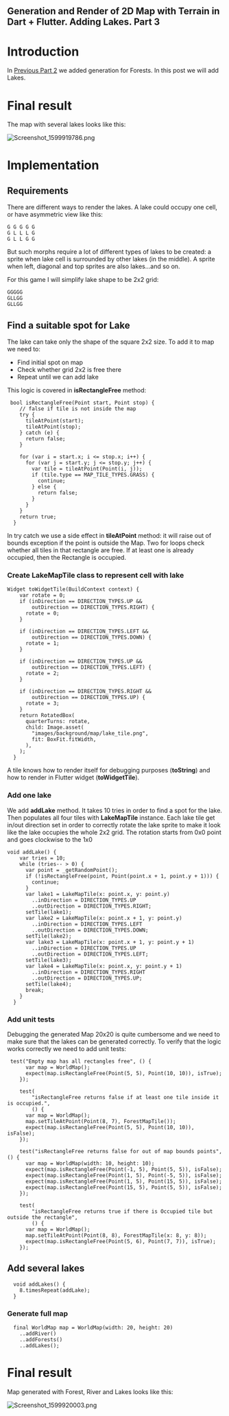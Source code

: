 ## Generation and Render of 2D Map with Terrain in Dart + Flutter. Adding Lakes. Part 3

# Introduction 

In [Previous Part 2](https://www.gladimdim.org/generation-and-render-of-2d-map-with-terrain-in-dart-flutter-adding-forest-spots-part-2-ckezep5c401fztrs1g2x5gibk) we added generation for Forests. In this post we will add Lakes.

# Final result

The map with several lakes looks like this:

![Screenshot_1599919786.png](https://cdn.hashnode.com/res/hashnode/image/upload/v1599919815217/AL-ssNmXg.png)

# Implementation

## Requirements

There are different ways to render the lakes. A lake could occupy one cell, or have asymmetric view like this:

```
G G G G G
G L L L G
G L L G G
```
But such morphs require a lot of different types of lakes to be created: a sprite when lake cell is surrounded by other lakes (in the middle). A sprite when left, diagonal and top sprites are also lakes...and so on. 

For this game I will simplify lake shape to be 2x2 grid:

```
GGGGG
GLLGG
GLLGG
```

## Find a suitable spot for Lake

The lake can take only the shape of the square 2x2 size. To add it to map we need to:

- Find initial spot on map
- Check whether grid 2x2 is free there
- Repeat until we can add lake

This logic is covered in **isRectangleFree** method:

```
 bool isRectangleFree(Point start, Point stop) {
    // false if tile is not inside the map
    try {
      tileAtPoint(start);
      tileAtPoint(stop);
    } catch (e) {
      return false;
    }

    for (var i = start.x; i <= stop.x; i++) {
      for (var j = start.y; j <= stop.y; j++) {
        var tile = tileAtPoint(Point(i, j));
        if (tile.type == MAP_TILE_TYPES.GRASS) {
          continue;
        } else {
          return false;
        }
      }
    }
    return true;
  }
```

In try catch we use a side effect in **tileAtPoint** method: it will raise out of bounds exception if the point is outside the Map. Two for loops check whether all tiles in that rectangle are free. If at least one is already occupied, then the Rectangle is occupied.

### Create LakeMapTile class to represent cell with lake

```
Widget toWidgetTile(BuildContext context) {
    var rotate = 0;
    if (inDirection == DIRECTION_TYPES.UP &&
        outDirection == DIRECTION_TYPES.RIGHT) {
      rotate = 0;
    }

    if (inDirection == DIRECTION_TYPES.LEFT &&
        outDirection == DIRECTION_TYPES.DOWN) {
      rotate = 1;
    }

    if (inDirection == DIRECTION_TYPES.UP &&
        outDirection == DIRECTION_TYPES.LEFT) {
      rotate = 2;
    }

    if (inDirection == DIRECTION_TYPES.RIGHT &&
        outDirection == DIRECTION_TYPES.UP) {
      rotate = 3;
    }
    return RotatedBox(
      quarterTurns: rotate,
      child: Image.asset(
        "images/background/map/lake_tile.png",
        fit: BoxFit.fitWidth,
      ),
    );
  }
```

A tile knows how to render itself for debugging purposes (**toString**) and how to render in Flutter widget (**toWidgetTile**).

### Add one lake

We add **addLake** method. It takes 10 tries in order to find a spot for the lake. Then populates all four tiles with **LakeMapTile** instance. Each lake tile get in/out direction set in order to correctly rotate the lake sprite to make it look like the lake occupies the whole 2x2 grid. The rotation starts from 0x0 point and goes clockwise to the 1x0

``` 
void addLake() {
    var tries = 10;
    while (tries-- > 0) {
      var point = _getRandomPoint();
      if (!isRectangleFree(point, Point(point.x + 1, point.y + 1))) {
        continue;
      }
      var lake1 = LakeMapTile(x: point.x, y: point.y)
        ..inDirection = DIRECTION_TYPES.UP
        ..outDirection = DIRECTION_TYPES.RIGHT;
      setTile(lake1);
      var lake2 = LakeMapTile(x: point.x + 1, y: point.y)
        ..inDirection = DIRECTION_TYPES.LEFT
        ..outDirection = DIRECTION_TYPES.DOWN;
      setTile(lake2);
      var lake3 = LakeMapTile(x: point.x + 1, y: point.y + 1)
        ..inDirection = DIRECTION_TYPES.UP
        ..outDirection = DIRECTION_TYPES.LEFT;
      setTile(lake3);
      var lake4 = LakeMapTile(x: point.x, y: point.y + 1)
        ..inDirection = DIRECTION_TYPES.RIGHT
        ..outDirection = DIRECTION_TYPES.UP;
      setTile(lake4);
      break;
    }
  }

```

### Add unit tests

Debugging the generated Map 20x20 is quite cumbersome and we need to make sure that the lakes can be generated correctly. To verify that the logic works correctly we need to add unit tests:

```
 test("Empty map has all rectangles free", () {
      var map = WorldMap();
      expect(map.isRectangleFree(Point(5, 5), Point(10, 10)), isTrue);
    });

    test(
        "isRectangleFree returns false if at least one tile inside it is occupied.",
        () {
      var map = WorldMap();
      map.setTileAtPoint(Point(8, 7), ForestMapTile());
      expect(map.isRectangleFree(Point(5, 5), Point(10, 10)), isFalse);
    });

    test("isRectangleFree returns false for out of map bounds points", () {
      var map = WorldMap(width: 10, height: 10);
      expect(map.isRectangleFree(Point(-1, 5), Point(5, 5)), isFalse);
      expect(map.isRectangleFree(Point(1, 5), Point(-5, 5)), isFalse);
      expect(map.isRectangleFree(Point(1, 5), Point(15, 5)), isFalse);
      expect(map.isRectangleFree(Point(15, 5), Point(5, 5)), isFalse);
    });

    test(
        "isRectangleFree returns true if there is Occupied tile but outside the rectangle",
        () {
      var map = WorldMap();
      map.setTileAtPoint(Point(8, 8), ForestMapTile(x: 8, y: 8));
      expect(map.isRectangleFree(Point(5, 6), Point(7, 7)), isTrue);
    });
```

## Add several lakes

```
  void addLakes() {
    8.timesRepeat(addLake);
  }
```

### Generate full map

```
  final WorldMap map = WorldMap(width: 20, height: 20)
    ..addRiver()
    ..addForests()
    ..addLakes();
```

# Final result
Map generated with Forest, River and Lakes looks like this:

![Screenshot_1599920003.png](https://cdn.hashnode.com/res/hashnode/image/upload/v1599920028967/K71oinNDa.png)
